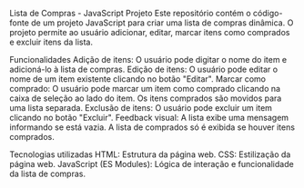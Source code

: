 Lista de Compras - JavaScript Projeto
Este repositório contém o código-fonte de um projeto JavaScript para criar uma lista de compras dinâmica. O projeto permite ao usuário adicionar, editar, marcar itens como comprados e excluir itens da lista.

Funcionalidades
Adição de itens: O usuário pode digitar o nome do item e adicioná-lo à lista de compras.
Edição de itens: O usuário pode editar o nome de um item existente clicando no botão "Editar".
Marcar como comprado: O usuário pode marcar um item como comprado clicando na caixa de seleção ao lado do item. Os itens comprados são movidos para uma lista separada.
Exclusão de itens: O usuário pode excluir um item clicando no botão "Excluir".
Feedback visual: A lista exibe uma mensagem informando se está vazia. A lista de comprados só é exibida se houver itens comprados.

Tecnologias utilizadas
HTML: Estrutura da página web.
CSS: Estilização da página web.
JavaScript (ES Modules): Lógica de interação e funcionalidade da lista de compras.
